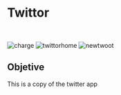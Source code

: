 # Twittor
</br>

![charge](https://user-images.githubusercontent.com/31405248/114268091-9aef0d00-99ff-11eb-909e-c0bdc30a4436.png)
![twittorhome](https://user-images.githubusercontent.com/31405248/114268094-9d516700-99ff-11eb-854a-281ca3fd1874.png)
![newtwoot](https://user-images.githubusercontent.com/31405248/114268097-9fb3c100-99ff-11eb-80fa-97530b6f8c95.png)


## Objetive
This is a copy of the twitter app
